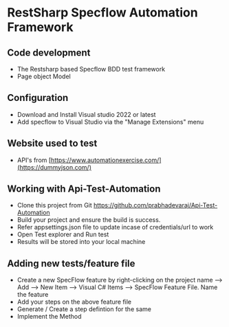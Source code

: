 #  RestSharp Specflow Automation Framework


## Code development
* The Restsharp based Specflow BDD test framework
* Page object Model

## Configuration
* Download and Install Visual studio 2022 or latest
* Add specflow to Visual Studio via the "Manage Extensions" menu

## Website used to test
* API's from [https://www.automationexercise.com/](https://dummyjson.com/)

## Working with Api-Test-Automation

* Clone this project from Git https://github.com/prabhadevaraj/Api-Test-Automation
* Build your project and ensure the build is success.
* Refer appsettings.json file to update incase of credentials/url to work
* Open Test explorer and Run test
* Results will be stored into your local machine

## Adding new tests/feature file

* Create a new SpecFlow feature by right-clicking on the project name --> Add --> New Item --> Visual C# Items --> SpecFlow Feature File. Name the feature
* Add your steps on the above feature file
* Generate / Create a step defintion for the same
* Implement the Method


